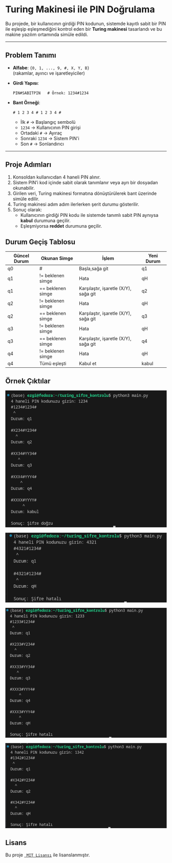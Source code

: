 # Turing Makinesi ile PIN Doğrulama

Bu projede, bir kullanıcının girdiği PIN kodunun, sistemde kayıtlı sabit bir PIN ile eşleşip eşleşmediğini kontrol eden bir **Turing makinesi** tasarlandı ve bu makine yazılım ortamında simüle edildi.

---

## Problem Tanımı

- **Alfabe**: `{0, 1, ..., 9, #, X, Y, B}`  
  (rakamlar, ayırıcı ve işaretleyiciler)
  
- **Girdi Yapısı**:  
  ```
  PIN#SABITPIN   # Örnek: 1234#1234  
  ```

- **Bant Örneği**:

  ```
  # 1 2 3 4 # 1 2 3 4 #
  ```
  
  - İlk `#` → Başlangıç sembolü  
  - `1234` → Kullanıcının PIN girişi  
  - Ortadaki `#` → Ayıraç  
  - Sonraki `1234` → Sistem PIN'i  
  - Son `#` → Sonlandırıcı

---

## Proje Adımları

1. Konsoldan kullanıcıdan 4 haneli PIN alınır.  
2. Sistem PIN’i kod içinde sabit olarak tanımlanır veya ayrı bir dosyadan okunabilir.  
3. Girilen veri, Turing makinesi formatına dönüştürülerek bant üzerinde simüle edilir.  
4. Turing makinesi adım adım ilerlerken şerit durumu gösterilir.  
5. Sonuç olarak:
    - Kullanıcının girdiği PIN kodu ile sistemde tanımlı sabit PIN aynıysa **kabul** durumuna geçilir.
    - Eşleşmiyorsa **reddet** durumuna geçilir.


## Durum Geçiş Tablosu

| Güncel Durum | Okunan Simge           | İşlem                                         | Yeni Durum |
|--------------|------------------------|-----------------------------------------------|------------|
| q0           | #                      | Başla,sağa git                                | q1         |
| q1           | != beklenen simge      | Hata                                          | qH         |
| q1           | == beklenen simge      | Karşılaştır, işaretle (X/Y), sağa git         | q2         |
| q2           | != beklenen simge      | Hata                                          | qH         |
| q2           | == beklenen simge      | Karşılaştır, işaretle (X/Y), sağa git         | q3         |
| q3           | != beklenen simge      | Hata                                          | qH         |
| q3           | == beklenen simge      | Karşılaştır, işaretle (X/Y), sağa git         | q4         |
| q4           | != beklenen simge      | Hata                                          | qH         |
| q4           | Tümü eşleşti           | Kabul et                       | kabul      |


## Örnek Çıktılar

![Doğru şifre örneği](https://github.com/ezgisasi/turing-makinesi-odevi/blob/main/images/1.png)


![Hatalı şifre örneği](https://github.com/ezgisasi/turing-makinesi-odevi/blob/main/images/2.png)


![Doğru şifre örneği](https://github.com/ezgisasi/turing-makinesi-odevi/blob/main/images/3.png)


![Hatalı şifre örneği](https://github.com/ezgisasi/turing-makinesi-odevi/blob/main/images/4.png)


## Lisans

Bu proje [` MIT Lisansı`](https://github.com/ezgisasi/turing-makinesi-odevi/blob/main/LICENSE) ile lisanslanmıştır.
